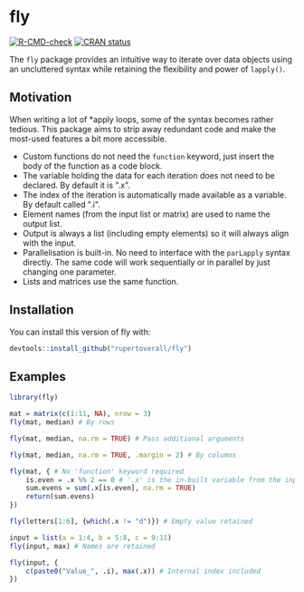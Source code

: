 # fly

<!-- badges: start -->
[![R-CMD-check](https://github.com/rupertoverall/fly/actions/workflows/R-CMD-check.yaml/badge.svg)](https://github.com/rupertoverall/fly/actions/workflows/R-CMD-check.yaml)
[![CRAN status](https://www.r-pkg.org/badges/version/fly)](https://CRAN.R-project.org/package=fly)
<!-- badges: end -->

The `fly` package provides an intuitive way to iterate over data objects using an uncluttered syntax while retaining the flexibility and power of `lapply()`. 

## Motivation

When writing a lot of *apply loops, some of the syntax becomes rather tedious. This package aims to strip away redundant code and make the most-used features a bit more accessible.
 -  Custom functions do not need the `function` keyword, just insert the body of the function as a code block.
 -  The variable holding the data for each iteration does not need to be declared. By default it is ".x".
 -  The index of the iteration is automatically made available as a variable. By default called ".i".
 -  Element names (from the input list or matrix) are used to name the output list.
 -  Output is always a list (including empty elements) so it will always align with the input.
 -  Parallelisation is built-in. No need to interface with the `parLapply` syntax directly. The same code will work sequentially or in parallel by just changing one parameter.
 - Lists and matrices use the same function.

## Installation

You can install this version of fly with:

```r
devtools::install_github("rupertoverall/fly")
```

## Examples

```r
library(fly)

mat = matrix(c(1:11, NA), nrow = 3)
fly(mat, median) # By rows

fly(mat, median, na.rm = TRUE) # Pass additional arguments

fly(mat, median, na.rm = TRUE, .margin = 2) # By columns

fly(mat, { # No 'function' keyword required
	is.even = .x %% 2 == 0 # '.x' is the in-built variable from the input (in this example, a row of the matrix)
	sum.evens = sum(.x[is.even], na.rm = TRUE)
	return(sum.evens)
})

fly(letters[1:6], {which(.x != "d")}) # Empty value retained

input = list(a = 1:4, b = 5:8, c = 9:11)
fly(input, max) # Names are retained

fly(input, {
	c(paste0("Value_", .i), max(.x)) # Internal index included
})
```
